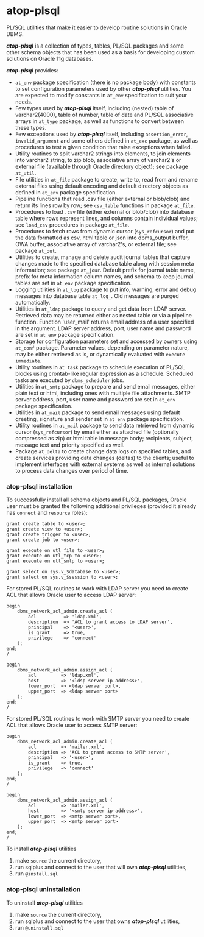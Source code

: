 # atop-plsql

PL/SQL utilities that make it easier to develop routine solutions in Oracle DBMS.

***atop-plsql*** is a collection of types, tables, PL/SQL packages and some other schema objects that has been used as a basis for developing custom solutions on Oracle 11g databases.

***atop-plsql*** provides:

* `at_env` package specification (there is no package body) with constants to set configuration parameters used by other ***atop-plsql*** utilities. You are expected to modify constants in `at_env` specification to suit your needs.
* Few types used by ***atop-plsql*** itself, including (nested) table of varchar2(4000), table of number, table of date and PL/SQL associative arrays in `at_type` package, as well as functions to convert between these types.
* Few exceptions used by ***atop-plsql*** itself, including `assertion_error`, `invalid_argument` and some others defined in `at_exc` package, as well as procedures to test a given condition that raise exceptions when failed.
* Utility routines to split varchar2 strings into elements, to join elements into varchar2 string, to zip blob, associative array of varchar2's or external file (available through Oracle directory object); see package `at_util`.
* File utilities in `at_file` package to create, write to, read from and rename external files using default encoding and default directory objects as defined in `at_env` package specification.
* Pipeline functions that read .csv file (either external or blob/clob) and return its lines row by row; see `csv_table` functions in package `at_file`.
* Procedures to load `.csv` file (either external or blob/clob) into database table where rows represent lines, and columns contain individual values; see `load_csv` procedures in package `at_file`.
* Procedures to fetch rows from dynamic cursor (`sys_refcursor`) and put the data formatted as csv, html table or json into dbms_output buffer, OWA buffer, associative array of varchar2's, or external file; see package `at_out`.
* Utilities to create, manage and delete audit journal tables that capture changes made to the specified database table along with session meta information; see package `at_jour`. Default prefix for journal table name, prefix for meta information column names, and schema to keep journal tables are set in `at_env` package specification.
* Logging utilities in `at_log` package to put info, warning, error and debug messages into database table `at_log_`. Old messages are purged automatically.
* Utilities in `at_ldap` package to query and get data from LDAP server. Retrieved data may be returned either as nested table or via a pipeline function. Function 'user_mail' returns email address of a user specified in the argument. LDAP server address, port, user name and password are set in `at_env` package specification.
* Storage for configuration parameters set and accessed by owners using `at_conf` package. Parameter values, depending on parameter nature, may be either retrieved as is, or dynamically evaluated with `execute immediate`.
* Utility routines in `at_task` package to schedule execution of PL/SQL blocks using crontab-like regular expression as a schedule. Scheduled tasks are executed by `dbms_scheduler` jobs.
* Utilities in `at_smtp` package to prepare and send email messages, either plain text or html, including ones with multiple file  attachments. SMTP server address, port, user name and password are set in `at_env` package specification.
* Utilities in `at_mail` package to send email messages using default greeting, signature and sender set in `at_env` package specification.
* Utility routines in `at_mail` package to send data retrieved from dynamic cursor (`sys_refcursor`) by email either as attached file (optionally compressed as zip) or html table in message body; recipients, subject, message text and priority specified as well.
* Package `at_delta` to create change data logs on specified tables, and create services providing data changes (deltas) to the clients; useful to implement interfaces with external systems as well as internal solutions to process data changes over period of time.


### atop-plsql installation

To successfully install all schema objects and PL/SQL packages, Oracle user must be granted the following additional privileges (provided it already has `connect` and `resource` roles):

```
grant create table to <user>;
grant create view to <user>;
grant create trigger to <user>;
grant create job to <user>;

grant execute on utl_file to <user>;
grant execute on utl_tcp to <user>;
grant execute on utl_smtp to <user>;

grant select on sys.v_$database to <user>;
grant select on sys.v_$session to <user>;
```

For stored PL/SQL routines to work with LDAP server you need to create ACL that allows Oracle user to access LDAP server:

```
begin
    dbms_network_acl_admin.create_acl (
        acl          => 'ldap.xml',
        description  => 'ACL to grant access to LDAP server',
        principal    => '<user>',
        is_grant     => true, 
        privilege    => 'connect'
    );
end;
/

begin
    dbms_network_acl_admin.assign_acl (
        acl         => 'ldap.xml',
        host        => '<ldsp server ip-address>',
        lower_port  => <ldap server port>,
        upper_port  => <ldap server port>
    );
end;
/
```

For stored PL/SQL routines to work with SMTP server you need to create ACL that allows Oracle user to access SMTP server:

```
begin
    dbms_network_acl_admin.create_acl (
        acl         => 'mailer.xml',
        description => 'ACL to grant access to SMTP server',
        principal   => '<user>',
        is_grant    => true, 
        privilege   => 'connect'
    );
end;
/

begin
    dbms_network_acl_admin.assign_acl (
        acl         => 'mailer.xml',
        host        => '<smtp server ip-address>',
        lower_port  => <smtp server port>,
        upper_port  => <smtp server port>
    ); 
end;
/
```

To install ***atop-plsql*** utilities
1. make `source` the current directory,
2. run sqlplus and connect to the user that will own ***atop-plsql*** utilities,
3. run `@install.sql`


### atop-plsql uninstallation

To uninstall ***atop-plsql*** utilities
1. make `source` the current directory,
2. run sqlplus and connect to the user that owns ***atop-plsql*** utilities,
3. run `@uninstall.sql`
